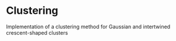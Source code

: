 # Clustering
Implementation of a clustering method for Gaussian and intertwined crescent-shaped clusters
